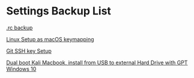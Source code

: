 # Settings Backup List

[.rc backup](https://github.com/Ron-Chang/Settings/tree/master/File_Backup)

[Linux Setup as macOS keymapping](https://github.com/Ron-Chang/Settings/tree/master/UbuntuSetup)

[Git SSH key Setup](https://github.com/Ron-Chang/Settings/tree/master/Github)

[Dual boot Kali Macbook, install from USB to external Hard Drive with GPT Windows 10](https://github.com/Ron-Chang/Settings/blob/master/Linux/KaliSetup/README.md)

